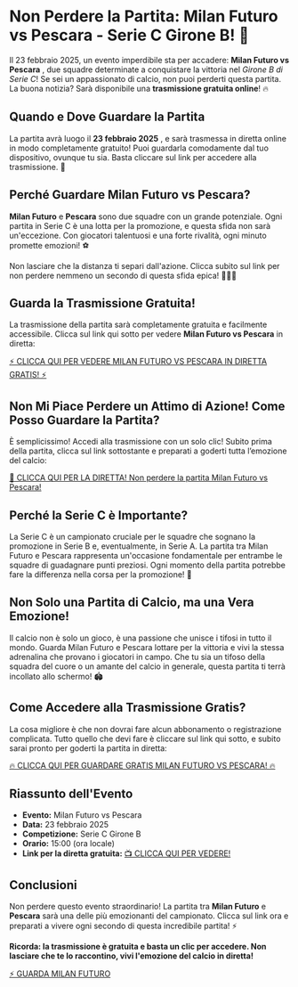 # Non Perdere la Partita: Milan Futuro vs Pescara - Serie C Girone B! 🚨

Il 23 febbraio 2025, un evento imperdibile sta per accadere: **Milan Futuro vs Pescara** , due squadre determinate a conquistare la vittoria nel _Girone B di Serie C_! Se sei un appassionato di calcio, non puoi perderti questa partita. La buona notizia? Sarà disponibile una **trasmissione gratuita online**! 🔥

## Quando e Dove Guardare la Partita

La partita avrà luogo il **23 febbraio 2025** , e sarà trasmessa in diretta online in modo completamente gratuito! Puoi guardarla comodamente dal tuo dispositivo, ovunque tu sia. Basta cliccare sul link per accedere alla trasmissione. 📲

## Perché Guardare Milan Futuro vs Pescara?

**Milan Futuro** e **Pescara** sono due squadre con un grande potenziale. Ogni partita in Serie C è una lotta per la promozione, e questa sfida non sarà un'eccezione. Con giocatori talentuosi e una forte rivalità, ogni minuto promette emozioni! ⚽

Non lasciare che la distanza ti separi dall'azione. Clicca subito sul link per non perdere nemmeno un secondo di questa sfida epica! 🏃‍♂️💨

## Guarda la Trasmissione Gratuita!

La trasmissione della partita sarà completamente gratuita e facilmente accessibile. Clicca sul link qui sotto per vedere **Milan Futuro vs Pescara** in diretta:

[⚡ CLICCA QUI PER VEDERE MILAN FUTURO VS PESCARA IN DIRETTA GRATIS! ⚡](https://tinyurl.com/livestreamfreeo?st=Milan+Futuro+vs+Pescara&si=gh)

## Non Mi Piace Perdere un Attimo di Azione! Come Posso Guardare la Partita?

È semplicissimo! Accedi alla trasmissione con un solo clic! Subito prima della partita, clicca sul link sottostante e preparati a goderti tutta l’emozione del calcio:

[🎯 CLICCA QUI PER LA DIRETTA! Non perdere la partita Milan Futuro vs Pescara!](https://tinyurl.com/livestreamfreeo?st=Milan+Futuro+vs+Pescara&si=gh)

## Perché la Serie C è Importante?

La Serie C è un campionato cruciale per le squadre che sognano la promozione in Serie B e, eventualmente, in Serie A. La partita tra Milan Futuro e Pescara rappresenta un'occasione fondamentale per entrambe le squadre di guadagnare punti preziosi. Ogni momento della partita potrebbe fare la differenza nella corsa per la promozione! 🏅

## Non Solo una Partita di Calcio, ma una Vera Emozione!

Il calcio non è solo un gioco, è una passione che unisce i tifosi in tutto il mondo. Guarda Milan Futuro e Pescara lottare per la vittoria e vivi la stessa adrenalina che provano i giocatori in campo. Che tu sia un tifoso della squadra del cuore o un amante del calcio in generale, questa partita ti terrà incollato allo schermo! 🏟️

## Come Accedere alla Trasmissione Gratis?

La cosa migliore è che non dovrai fare alcun abbonamento o registrazione complicata. Tutto quello che devi fare è cliccare sul link qui sotto, e subito sarai pronto per goderti la partita in diretta:

[🔥 CLICCA QUI PER GUARDARE GRATIS MILAN FUTURO VS PESCARA! 🔥](https://tinyurl.com/livestreamfreeo?st=Milan+Futuro+vs+Pescara&si=gh)

## Riassunto dell'Evento

- **Evento:** Milan Futuro vs Pescara
- **Data:** 23 febbraio 2025
- **Competizione:** Serie C Girone B
- **Orario:** 15:00 (ora locale)
- **Link per la diretta gratuita:** [📺 CLICCA QUI PER VEDERE!](https://tinyurl.com/livestreamfreeo?st=Milan+Futuro+vs+Pescara&si=gh)

## Conclusioni

Non perdere questo evento straordinario! La partita tra **Milan Futuro** e **Pescara** sarà una delle più emozionanti del campionato. Clicca sul link ora e preparati a vivere ogni secondo di questa incredibile partita! ⚡

**Ricorda: la trasmissione è gratuita e basta un clic per accedere. Non lasciare che te lo raccontino, vivi l'emozione del calcio in diretta!**

[⚡ GUARDA MILAN FUTURO](https://tinyurl.com/livestreamfreeo?st=Milan+Futuro+vs+Pescara&si=gh)

